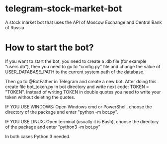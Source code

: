 # telegram-stock-market-bot
A stock market bot that uses the API of Moscow Exchange and Central Bank of Russia

# How to start the bot?
If you want to start the bot, you need to create a .db file (for example "users.db"), 
then you need to go to "config.py" file and change the value of USER_DATABASE_PATH 
to the current system path of the database.

Then go to @BotFather in Telegram and create a new bot. After doing this create file bot_token.py in bot directory and write next code: TOKEN = "TOKEN". Instead of writing TOKEN in double quotes you need to write your token without deleting the quotes.

IF YOU USE WINDOWS:
Open Windows cmd or PowerShell, choose the directory of the package and enter "python -m bot.py". 

IF YOU USE LINUX:
Open terminal (usually it is Bash), choose the directory of the package and enter "python3 -m bot.py"

In both cases Python 3 needed.